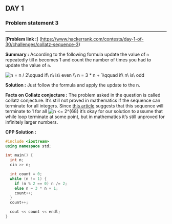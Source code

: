 ## DAY 1

### **Problem statement 3**

---

[**Problem link :**] (https://www.hackerrank.com/contests/day-1-of-30/challenges/collatz-sequence-3)

**Summary :** According to the following formula update the value of `n` repeatedly till `n` becomes 1 and count the number of times you had to update the value of `n`.

<img src="https://latex.codecogs.com/svg.image?n&space;=&space;n&space;/&space;2\qquad&space;if\&space;n\&space;is\&space;even&space;\\&space;n&space;=&space;3&space;*&space;n&space;&plus;&space;1\qquad&space;if\&space;n\&space;is\&space;odd" title="n = n / 2\qquad if\ n\ is\ even \\ n = 3 * n + 1\qquad if\ n\ is\ odd" />

**Solution :** Just follow the formula and apply the update to the n.

**Facts on Collatz conjecture :** The problem asked in the question is called collatz conjecture. It’s still not proved in mathematics if the sequence can terminate for all integers. Since [this article](https://www.quantamagazine.org/why-mathematicians-still-cant-solve-the-collatz-conjecture-20200922/ "https://www.quantamagazine.org/why-mathematicians-still-cant-solve-the-collatz-conjecture-20200922/") suggests that this sequence will terminate to 1 for all <img src="https://latex.codecogs.com/svg.image?n&space;<=&space;2^{68}" title="n <= 2^{68}" /> it’s okay for our solution to assume that while loop terminate at some point, but in mathematics it’s still unproved for infinitely larger numbers.

**CPP Solution :**

```cpp
#include <iostream>
using namespace std;

int main() {
  int n;
  cin >> n;

  int count = 0;
  while (n != 1) {
    if (n % 2 == 0) n /= 2;
    else n = 3 * n + 1;
    count++;
  }
  count++;

  cout << count << endl;
}
```
